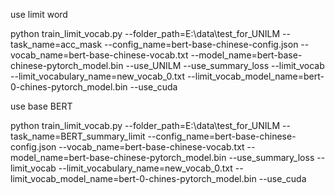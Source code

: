 use limit word

python train_limit_vocab.py 
--folder_path=E:\data\test_for_UNILM 
--task_name=acc_mask 
--config_name=bert-base-chinese-config.json 
--vocab_name=bert-base-chinese-vocab.txt 
--model_name=bert-base-chinese-pytorch_model.bin
--use_UNILM
--use_summary_loss
--limit_vocab 
--limit_vocabulary_name=new_vocab_0.txt 
--limit_vocab_model_name=bert-0-chines-pytorch_model.bin 
--use_cuda


use base BERT

python train_limit_vocab.py 
--folder_path=E:\data\test_for_UNILM 
--task_name=BERT_summary_limit 
--config_name=bert-base-chinese-config.json 
--vocab_name=bert-base-chinese-vocab.txt 
--model_name=bert-base-chinese-pytorch_model.bin
--use_summary_loss
--limit_vocab 
--limit_vocabulary_name=new_vocab_0.txt 
--limit_vocab_model_name=bert-0-chines-pytorch_model.bin 
--use_cuda